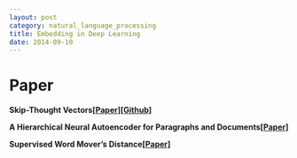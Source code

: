 ```yaml
---
layout: post
category: natural_language_processing
title: Embedding in Deep Learning
date: 2014-09-10
---
```


# Paper

**Skip-Thought Vectors[[Paper]](https://arxiv.org/pdf/1506.06726.pdf)[[Github]](https://github.com/ryankiros/skip-thoughts)**

**A Hierarchical Neural Autoencoder for Paragraphs and Documents[[Paper]](http://www.stanfordlibrary.us/~jurafsky/pubs/P15-1107.pdf)**

**Supervised Word Mover’s Distance[[Paper]](http://www.cs.cornell.edu/~gaohuang/papers/S-WMD.pdf)**

